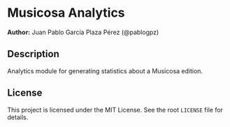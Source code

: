 # Musicosa Analytics

**Author:** Juan Pablo García Plaza Pérez (@pablogpz)

## Description

Analytics module for generating statistics about a Musicosa edition.

## License

This project is licensed under the MIT License. See the root `LICENSE` file for details.
